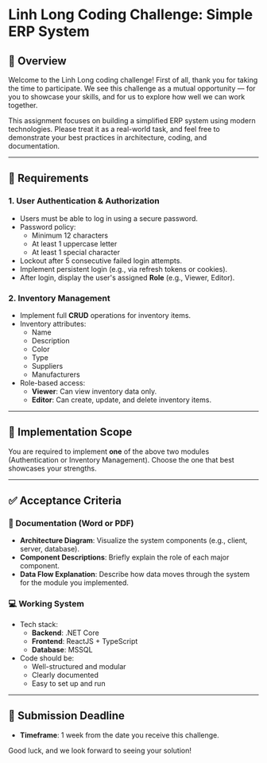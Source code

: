 # Linh Long Coding Challenge: Simple ERP System

## 🌟 Overview
Welcome to the Linh Long coding challenge! First of all, thank you for taking the time to participate. We see this challenge as a mutual opportunity — for you to showcase your skills, and for us to explore how well we can work together.

This assignment focuses on building a simplified ERP system using modern technologies. Please treat it as a real-world task, and feel free to demonstrate your best practices in architecture, coding, and documentation.

---

## 🧩 Requirements

### 1. User Authentication & Authorization
- Users must be able to log in using a secure password.
- Password policy:
  - Minimum 12 characters
  - At least 1 uppercase letter
  - At least 1 special character
- Lockout after 5 consecutive failed login attempts.
- Implement persistent login (e.g., via refresh tokens or cookies).
- After login, display the user's assigned **Role** (e.g., Viewer, Editor).

### 2. Inventory Management
- Implement full **CRUD** operations for inventory items.
- Inventory attributes:
  - Name
  - Description
  - Color
  - Type
  - Suppliers
  - Manufacturers
- Role-based access:
  - **Viewer**: Can view inventory data only.
  - **Editor**: Can create, update, and delete inventory items.

---

## 🎯 Implementation Scope
You are required to implement **one** of the above two modules (Authentication or Inventory Management). Choose the one that best showcases your strengths.

---

## ✅ Acceptance Criteria

### 📄 Documentation (Word or PDF)
- **Architecture Diagram**: Visualize the system components (e.g., client, server, database).
- **Component Descriptions**: Briefly explain the role of each major component.
- **Data Flow Explanation**: Describe how data moves through the system for the module you implemented.

### 💻 Working System
- Tech stack:
  - **Backend**: .NET Core
  - **Frontend**: ReactJS + TypeScript
  - **Database**: MSSQL
- Code should be:
  - Well-structured and modular
  - Clearly documented
  - Easy to set up and run

---

## 📅 Submission Deadline
- **Timeframe**: 1 week from the date you receive this challenge.

Good luck, and we look forward to seeing your solution!
